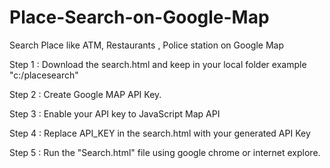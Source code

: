 # Place-Search-on-Google-Map
Search Place like ATM, Restaurants , Police station on Google Map

Step 1 : Download the search.html and keep in your local folder example "c:/placesearch"

Step 2 : Create Google MAP API Key.

Step 3 : Enable your API key to JavaScript Map API

Step 4 : Replace API_KEY in the search.html with your generated API Key

Step 5 : Run the "Search.html" file using google chrome or internet explore.

